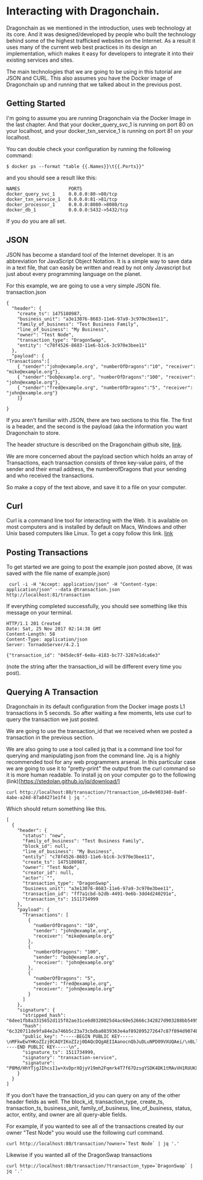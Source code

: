 # Interacting with Dragonchain. 

Dragonchain as we mentioned in the introduction, uses web technology at its core. And it was designed/developed by people who built the technology behind some of the highest trafficked websites on the Internet. As a result it uses many of the current web best practices in its design an implementation, which makes it easy for developers to integrate it into their existing services and sites. 

The main technologies that we are going to be using in this tutorial are JSON and CURL. This also assumes you have the Docker image of Dragonchain up and running that we talked about in the previous post. 

## Getting Started 
I'm going to assume you are running Dragonchain via the Docker Image in the last chapter. And that your docker_query_svc_1 is running on port 80 on your localhost, and your docker_txn_service_1 is running on port 81 on your localhost.  

You can double check your configuration by running the following command: 
``` 
$ docker ps --format "table {{.Names}}\t{{.Ports}}" 
```
and you should see a result like this: 
```
NAMES                  PORTS
docker_query_svc_1     0.0.0.0:80->80/tcp
docker_txn_service_1   0.0.0.0:81->81/tcp
docker_processor_1     0.0.0.0:8080->8080/tcp
docker_db_1            0.0.0.0:5432->5432/tcp
```
If you do you are all set. 

## JSON 
JSON has become a standard tool of the Internet developer. It is an abbreviation for JavaScript Object Notation. It is a simple way to save data in a text file, that can easily be written and read by not only Javascript but just about every programming language on the planet. 

For this example, we are going to use a very simple JSON file. 
transaction.json 
````
{
  "header": {
    "create_ts": 1475180987,
    "business_unit": "a3e13076-8683-11e6-97a9-3c970e3bee11",
    "family_of_business": "Test Business Family",
    "line_of_business": "My Business",
    "owner": "Test Node",
    "transaction_type": "DragonSwap",
    "entity": "c78f4526-8683-11e6-b1c6-3c970e3bee11" 
  },
  "payload": {
"Transactions":[
    { "sender":"john@example.org", "numberOfDragons":"10", "receiver": "mike@example.org"},
    { "sender":"bob@example.org", "numberOfDragons":"100", "receiver": "john@example.org"},
    { "sender":"fred@example.org", "numberOfDragons":"5", "receiver": "john@example.org"}
    ]}
  
}
````

If you aren't familiar with JSON, there are two sections to this file. The first is a header, and the second is the payload (aka the information you want Dragonchain to store. 

The header structure is described on the Dragonchain github site, [link](https://github.com/dragonchain/dragonchain/blob/master/docs/transactions.md). 

We are more concerned about the payload section which holds an array of Transactions, each transaction consists of three key-value pairs, of the sender and their email address, the numberofDragons that your sending and who received the transactions. 

So make a copy of the text above, and save it to a file on your computer. 

## Curl 
Curl is a command line tool for interacting with the Web. It is available on most computers and is installed by default on Macs, Windows and other Unix based computers like Linux.  To get a copy follow this link. [link](https://curl.haxx.se/download.html)

## Posting Transactions
To get started we are going to post the example json posted above, (it was saved with the file name of example.json)

```
 curl -i -H "Accept: application/json" -H "Content-type: application/json" --data @transaction.json http://localhost:81/transaction
```

If everything completed successfully, you should see something like this message on your terminal. 

```
HTTP/1.1 201 Created
Date: Sat, 25 Nov 2017 02:14:38 GMT
Content-Length: 58
Content-Type: application/json
Server: TornadoServer/4.2.1

{"transaction_id": "045dec8f-6e8a-4183-bc77-3287e1dca6e3"
```
(note the string after the transaction_id will be different every time you post). 

## Querying A Transaction 
Dragonchain in its default configuration from the Docker image posts L1 transactions in 5 seconds. So after waiting a few moments, lets use curl to query the transaction we just posted. 

We are going to use the transaction_id that we received when we posted a transaction in the previous section. 

We are also going to use a tool called jq that is a command line tool for querying and manipulating json from the command line. Jq is a highly recommended tool for any web programmers arsenal. In this particular case we are going to use it to "pretty-print" the output from the curl command so it is more human readable. To install jq on your computer go to the following (link)[https://stedolan.github.io/jq/download/]
```
curl http://localhost:80/transaction/?transaction_id=8e903340-0a8f-4abe-a24d-87a84271e1f4 | jq '.'
```
Which should return something like this. 
```
[
  {
    "header": {
      "status": "new",
      "family_of_business": "Test Business Family",
      "block_id": null,
      "line_of_business": "My Business",
      "entity": "c78f4526-8683-11e6-b1c6-3c970e3bee11",
      "create_ts": 1475180987,
      "owner": "Test Node",
      "creator_id": null,
      "actor": "",
      "transaction_type": "DragonSwap",
      "business_unit": "a3e13076-8683-11e6-97a9-3c970e3bee11",
      "transaction_id": "ff7a1cbd-b2db-4491-9e6b-3dd4d240291e",
      "transaction_ts": 1511734999
    },
    "payload": {
      "Transactions": [
        {
          "numberOfDragons": "10",
          "sender": "john@example.org",
          "receiver": "mike@example.org"
        },
        {
          "numberOfDragons": "100",
          "sender": "bob@example.org",
          "receiver": "john@example.org"
        },
        {
          "numberOfDragons": "5",
          "sender": "fred@example.org",
          "receiver": "john@example.org"
        }
      ]
    },
    "signature": {
      "stripped_hash": "6dee1fb8a3315652d115f82ae31ce6d0320025d4ac60e52666c342827d903288bb54958b1b419517a1b6fcf523278053f9adc5538c8407411821caac92e9d294",
      "hash": "6c320711de9fa84e2a746b5c23a73cbdba0839363e4af892895272647c87f894d9074b8194c7eb45d67d0861d99a2f18551c736a8de4c324142c211e9d722e8a",
      "public_key": "-----BEGIN PUBLIC KEY-----\nMFkwEwYHKoZIzj0CAQYIKoZIzj0DAQcDQgAEIIAanocnQbJuDLuNPD09VXUQAei/\nBLlLBHz6WTNcP71MJDYuVz9CHGk6mC46I0slk4ktkTpZ8WlRueavVbktcg==\n-----END PUBLIC KEY-----\n",
      "signature_ts": 1511734999,
      "signatory": "transaction-service",
      "signature": "P8Md/HhYTjgJIhcsI1w+XvDprXQjyV19mh2Fqmrk4T7f67DzsgYSDK4DK1tMAvVH1RUUKXUcBhLP\nrC0bTDHTJg==\n"
    }
  }
]
```

If you don't have the transaction_id you can query on any of the other header fields as well. The block_id, transaction_type, create_ts, transaction_ts, business_unit, family_of_business, line_of_business, status, actor, entity, and owner are all query-able fields. 

For example, if you wanted to see all of the transactions created by our owner "Test Node" you would use the following curl command. 
```
curl http://localhost:80/transaction/?owner=`Test Node` | jq '.'
```

Likewise if you wanted all of the DragonSwap transactions
```
curl http://localhost:80/transaction/?transaction_type=`DragonSwap` | jq '.'
```


